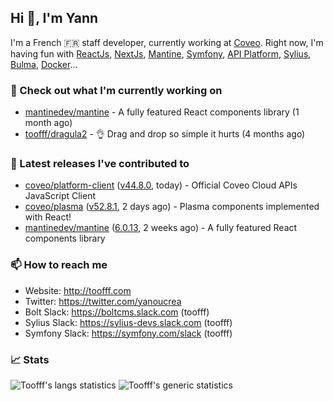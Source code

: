 ## Hi 👋, I'm Yann

I'm a French 🇫🇷 staff developer, currently working at [Coveo](https://www.coveo.com).
Right now, I'm having fun with [ReactJs](https://reactjs.org/), [NextJs](https://nextjs.org/), [Mantine](https://mantine.dev/), [Symfony](https://symfony.com/), [API Platform](https://api-platform.com/), [Sylius](https://sylius.com/), [Bulma](https://bulma.io/), [Docker](https://www.docker.com/)...

### 👷 Check out what I'm currently working on

- [mantinedev/mantine](https://github.com/mantinedev/mantine) - A fully featured React components library (1 month ago)
- [toofff/dragula2](https://github.com/toofff/dragula2) - :ok_hand: Drag and drop so simple it hurts (4 months ago)

### 🔭 Latest releases I've contributed to

- [coveo/platform-client](https://github.com/coveo/platform-client) ([v44.8.0](https://github.com/coveo/platform-client/releases/tag/v44.8.0), today) - Official Coveo Cloud APIs JavaScript Client
- [coveo/plasma](https://github.com/coveo/plasma) ([v52.8.1](https://github.com/coveo/plasma/releases/tag/v52.8.1), 2 days ago) - Plasma components implemented with React!
- [mantinedev/mantine](https://github.com/mantinedev/mantine) ([6.0.13](https://github.com/mantinedev/mantine/releases/tag/6.0.13), 2 weeks ago) - A fully featured React components library

### 📫 How to reach me

- Website: http://toofff.com
- Twitter: https://twitter.com/yanoucrea
- Bolt Slack: https://boltcms.slack.com (toofff)
- Sylius Slack: https://sylius-devs.slack.com (toofff)
- Symfony Slack: https://symfony.com/slack (toofff)

### 📈 Stats

<img src="https://github-readme-stats.vercel.app/api/top-langs/?username=toofff&theme=transparent&hide_progress=true" alt="Toofff's langs statistics" />

<img src="https://github-readme-stats.vercel.app/api?username=toofff&show_icons=true&theme=transparent" alt="Toofff's generic statistics" />
